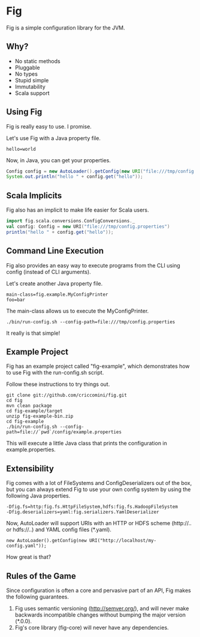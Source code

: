 # Fig

Fig is a simple configuration library for the JVM.

## Why?

*   No static methods
*   Pluggable
*   No types
*   Stupid simple
*   Immutability
*   Scala support

## Using Fig

Fig is really easy to use. I promise.

Let's use Fig with a Java property file.

```
hello=world
```

Now, in Java, you can get your properties.

```java
Config config = new AutoLoader().getConfig(new URI("file:///tmp/config.properties"));
System.out.println("hello " + config.get("hello"));
```

## Scala Implicits

Fig also has an implicit to make life easier for Scala users.

```scala
import fig.scala.conversions.ConfigConversions._
val config: Config = new URI("file:///tmp/config.properties")
println("hello " + config.get("hello"));
```

## Command Line Execution

Fig also provides an easy way to execute programs from the CLI using config (instead of CLI arguments).

Let's create another Java property file.

```
main-class=fig.example.MyConfigPrinter
foo=bar
```
The main-class allows us to execute the MyConfigPrinter.

```
./bin/run-config.sh --config-path=file:///tmp/config.properties
```

It really is that simple!

## Example Project

Fig has an example project called "fig-example", which demonstrates how to use Fig with the run-config.sh script.

Follow these instructions to try things out.

```
git clone git://github.com/criccomini/fig.git
cd fig
mvn clean package
cd fig-example/target
unzip fig-example-bin.zip
cd fig-example
./bin/run-config.sh --config-path=file://`pwd`/config/example.properties
```

This will execute a little Java class that prints the configuration in example.properties.

## Extensibility

Fig comes with a lot of FileSystems and ConfigDeserializers out of the box, but you can always extend Fig to use your own config system by using the following Java properties.

```
-Dfig.fs=http:fig.fs.HttpFileSystem,hdfs:fig.fs.HadoopFileSystem
-Dfig.deserializers=yaml:fig.serializers.YamlDeserializer
```

Now, AutoLoader will support URIs with an HTTP or HDFS scheme (http://.. or hdfs://..) and YAML config files (*.yaml). 

```
new AutoLoader().getConfig(new URI("http://localhost/my-config.yaml"));
```

How great is that?

## Rules of the Game

Since configuration is often a core and pervasive part of an API, Fig makes the following guarantees.

1. Fig uses semantic versioning (http://semver.org/), and will never make backwards incompatible changes without bumping the major version (*.0.0).
2. Fig's core library (fig-core) will never have any dependencies.

